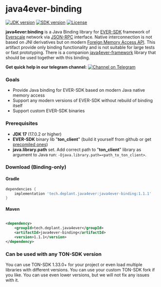 # java4ever-binding

[![JDK version](https://img.shields.io/badge/Java-17.0.2+-green.svg)](https://shields.io/)
[![SDK version](https://img.shields.io/badge/TON%20SDK-v1.33.0+-orange)](https://github.com/tonlabs/TON-SDK/tree/1.28.0)
[![License](https://img.shields.io/badge/License-Apache%202.0-brown.svg)](https://shields.io/)

**java4ever:binding** is a Java Binding library for 
[EVER-SDK](https://github.com/tonlabs/ever-sdk) framework of 
[Everscale](https://everscale.network/) network via 
[JSON-RPC](https://github.com/tonlabs/ever-sdk/blob/master/docs/for-binding-developers/json_interface.md) interface. 
Native interconnection is not based on JNI derivatives but on
modern [Foreign Memory Access API](https://openjdk.java.net/jeps/393). 
This artifact provide only binding functionality and is not suitable for large tests or fast prototyping. 
There is a companion [java4ever-framework](https://github.com/deplant/java4ever-framework) library that should be used together with this binding. 

**Get quick help in our telegram
channel:** [![Channel on Telegram](https://img.shields.io/badge/chat-on%20telegram-9cf.svg)](https://t.me/deplant\_chat)

### Goals

* Provide Java binding for EVER-SDK based on modern Java native memory access
* Support any modern versions of EVER-SDK without rebuild of binding itself
* Support custom EVER-SDK binaries

### Prerequisites

* **JDK 17** (17.0.2 or higher)
* **EVER-SDK** binary lib "**ton_client**" (build it yourself from github or get [precomiled ones](https://github.com/tonlabs/ever-sdk/blob/master/README.md#download-precompiled-binaries))
* **java.library.path** set. Add correct path to "**ton_client**" library as argument to Java run: `-Djava.library.path=<path_to_ton_client>`.


### Download (Binding-only)

#### Gradle

```groovy
dependencies {
    implementation 'tech.deplant.java4ever:java4ever-binding:1.1.1'
}
```

#### Maven

```xml

<dependency>
    <groupId>tech.deplant.java4ever</groupId>
    <artifactId>java4ever-binding</artifactId>
    <version>1.1.1</version>
</dependency>
```

### Can be used with any TON-SDK version

You can use TON-SDK 1.33.0+ for your project or even load multiple libraries with different versions. You can use your
custom TON-SDK fork if you like. You can use even lower versions, but we will not fix any issues with it.